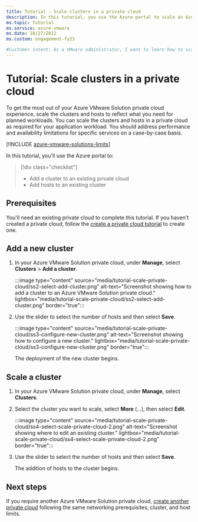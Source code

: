 ```yaml
---
title: Tutorial - Scale clusters in a private cloud
description: In this tutorial, you use the Azure portal to scale an Azure VMware Solution private cloud.
ms.topic: tutorial
ms.service: azure-vmware
ms.date: 10/27/2022
ms.custom: engagement-fy23

#Customer intent: As a VMware administrator, I want to learn how to scale an Azure VMware Solution private cloud in the Azure portal.
---
```


# Tutorial: Scale clusters in a private cloud

To get the most out of your Azure VMware Solution private cloud experience, scale the clusters and hosts to reflect what you need for planned workloads. You can scale the clusters and hosts in a private cloud as required for your application workload.  You should address performance and availability limitations for specific services on a case-by-case basis.

[!INCLUDE [azure-vmware-solutions-limits](includes/azure-vmware-solutions-limits.md)]

In this tutorial, you'll use the Azure portal to:

> [!div class="checklist"]
> * Add a cluster to an existing private cloud
> * Add hosts to an existing cluster

## Prerequisites

You'll need an existing private cloud to complete this tutorial. If you haven't created a private cloud, follow the [create a private cloud tutorial](tutorial-create-private-cloud.md) to create one.

## Add a new cluster

1. In your Azure VMware Solution private cloud, under **Manage**, select **Clusters** > **Add a cluster**.

   :::image type="content" source="media/tutorial-scale-private-cloud/ss2-select-add-cluster.png" alt-text="Screenshot showing how to add a cluster to an Azure VMware Solution private cloud." lightbox="media/tutorial-scale-private-cloud/ss2-select-add-cluster.png" border="true":::

1. Use the slider to select the number of hosts and then select **Save**.

   :::image type="content" source="media/tutorial-scale-private-cloud/ss3-configure-new-cluster.png" alt-text="Screenshot showing how to configure a new cluster." lightbox="media/tutorial-scale-private-cloud/ss3-configure-new-cluster.png" border="true":::

   The deployment of the new cluster begins.

## Scale a cluster

1. In your Azure VMware Solution private cloud, under **Manage**, select **Clusters**.

1. Select the cluster you want to scale, select **More** (...), then select **Edit**.

   :::image type="content" source="media/tutorial-scale-private-cloud/ss4-select-scale-private-cloud-2.png" alt-text="Screenshot showing where to edit an existing cluster." lightbox="media/tutorial-scale-private-cloud/ss4-select-scale-private-cloud-2.png" border="true":::

1. Use the slider to select the number of hosts and then select **Save**.

   The addition of hosts to the cluster begins.

## Next steps

If you require another Azure VMware Solution private cloud, [create another private cloud](tutorial-create-private-cloud.md) following the same networking prerequisites, cluster, and host limits.

<!-- LINKS - external-->

<!-- LINKS - internal -->
